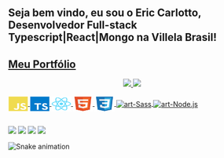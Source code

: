 ## Seja bem vindo, eu sou o Eric Carlotto, Desenvolvedor Full-stack Typescript|React|Mongo na Villela Brasil!

## [Meu Portfólio](https://www.linkedin.com/in/eric-carlotto-457996154/)

<!-- personal information -->

<div align="center">
  <a href="https://github.com/ericcarlotto">
  <img height="180em" src="https://github-readme-stats.vercel.app/api?username=ericcarlotto&show_icons=true&theme=tokyonight&include_all_commits=true&count_private=true"/>
  <img height="180em" src="https://github-readme-stats.vercel.app/api/top-langs/?username=ericcarlotto&layout=compact&langs_count=7&theme=tokyonight"/>
</div>
<div style="display: inline_block"><br>
  <img align="center" alt="art-Js" height="30" width="40" src="https://raw.githubusercontent.com/devicons/devicon/master/icons/javascript/javascript-plain.svg">
  <img align="center" alt="art-Ts" height="30" width="40" src="https://raw.githubusercontent.com/devicons/devicon/master/icons/typescript/typescript-plain.svg">
  <img align="center" alt="art-React" height="30" width="40" src="https://raw.githubusercontent.com/devicons/devicon/master/icons/react/react-original.svg">
  <img align="center" alt="art-HTML" height="30" width="40" src="https://raw.githubusercontent.com/devicons/devicon/master/icons/html5/html5-original.svg">
  <img align="center" alt="art-CSS" height="30" width="40" src="https://raw.githubusercontent.com/devicons/devicon/master/icons/css3/css3-original.svg">
  <img align="center" alt="art-Sass" height="30" width="40"src="https://cdn.jsdelivr.net/gh/devicons/devicon/icons/sass/sass-original.svg">
  <img align="center" alt="art-Node.js" height="30" width="40"src="https://cdn.jsdelivr.net/gh/devicons/devicon/icons/nodejs/nodejs-original.svg">
</div>
  
  ##
 
<div>  
  <a href="https://instagram.com/ericcarlotto" target="_blank"><img src="https://img.shields.io/badge/-Instagram-%23E4405F?style=for-the-badge&logo=instagram&logoColor=white" target="_blank"></a>
 <a href="https://discord.gg/< EricCtto  ◢ ◤ />#5344" target="_blank"><img src="https://img.shields.io/badge/Discord-7289DA?style=for-the-badge&logo=discord&logoColor=white" target="_blank"></a> 
  <a href = "mailto:eric.carlottoitapiruba@gmail.com"><img src="https://img.shields.io/badge/-Gmail-%23333?style=for-the-badge&logo=gmail&logoColor=white" target="_blank"></a>
  <a href="https://www.linkedin.com/in/eric-carlotto-457996154/" target="_blank"><img src="https://img.shields.io/badge/-LinkedIn-%230077B5?style=for-the-badge&logo=linkedin&logoColor=white" target="_blank"></a>

![Snake animation](https://github.com/ericcarlotto/ericcarlotto/blob/output/github-contribution-grid-snake.svg)

</div>
